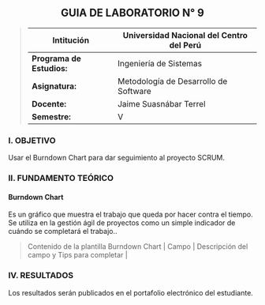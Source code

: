 ## <center>GUIA DE LABORATORIO N° 9<center>
>Intitución                 |Universidad Nacional del Centro del Perú   |
>-------------------------  | ------------------------------            |
>**Programa de Estudios:**  | Ingeniería de Sistemas                    |
>**Asignatura:**            | Metodología de Desarrollo de Software     |
>**Docente:**               | Jaime Suasnábar Terrel                    |
>**Semestre:**              | V                                         |
### I. OBJETIVO
Usar el Burndown Chart para dar seguimiento al proyecto SCRUM.

### II. FUNDAMENTO TEÓRICO
#### Burndown Chart
Es un gráfico que muestra el trabajo que queda por hacer contra el tiempo. Se utiliza en la gestión ágil de proyectos como un simple indicador de cuándo se completará el trabajo.. 
>Contenido de la plantilla Burndown Chart                             	|
>Campo 		|		Descripción del campo y Tips para completar			|


### IV. RESULTADOS
Los resultados serán publicados en el portafolio electrónico del estudiante.